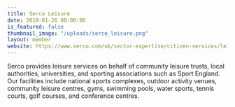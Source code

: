 ```yaml
---
title: Serco Leisure
date: 2018-01-26 00:00:00
is_featured: false
thumbnail_image: "/uploads/serco_leisure.png"
layout: member
website: https://www.serco.com/uk/sector-expertise/citizen-services/leisure-services
---
```


Serco provides leisure services on behalf of community leisure trusts, local authorities, universities, and sporting associations such as Sport England. Our facilities include national sports complexes, outdoor activity venues, community leisure centres, gyms, swimming pools, water sports, tennis courts, golf courses, and conference centres.